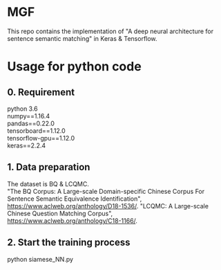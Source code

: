 # MGF
This repo contains the implementation of "A deep neural architecture for sentence semantic matching" in Keras & Tensorflow.
# Usage for python code
## 0. Requirement
python 3.6  
numpy==1.16.4  
pandas==0.22.0  
tensorboard==1.12.0  
tensorflow-gpu==1.12.0  
keras==2.2.4  
## 1. Data preparation
The dataset is BQ & LCQMC.  
"The BQ Corpus: A Large-scale Domain-specific Chinese Corpus For Sentence Semantic Equivalence Identification", https://www.aclweb.org/anthology/D18-1536/.
"LCQMC: A Large-scale Chinese Question Matching Corpus", https://www.aclweb.org/anthology/C18-1166/.
## 2. Start the training process
python siamese_NN.py  
